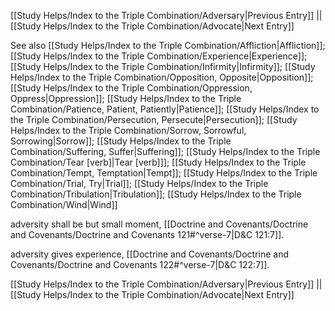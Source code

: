 [[Study Helps/Index to the Triple Combination/Adversary|Previous Entry]]  ||  [[Study Helps/Index to the Triple Combination/Advocate|Next Entry]]

 See also [[Study Helps/Index to the Triple Combination/Affliction|Affliction]]; [[Study Helps/Index to the Triple Combination/Experience|Experience]]; [[Study Helps/Index to the Triple Combination/Infirmity|Infirmity]]; [[Study Helps/Index to the Triple Combination/Opposition, Opposite|Opposition]]; [[Study Helps/Index to the Triple Combination/Oppression, Oppress|Oppression]]; [[Study Helps/Index to the Triple Combination/Patience, Patient, Patiently|Patience]]; [[Study Helps/Index to the Triple Combination/Persecution, Persecute|Persecution]]; [[Study Helps/Index to the Triple Combination/Sorrow, Sorrowful, Sorrowing|Sorrow]]; [[Study Helps/Index to the Triple Combination/Suffering, Suffer|Suffering]]; [[Study Helps/Index to the Triple Combination/Tear [verb]|Tear [verb]]]; [[Study Helps/Index to the Triple Combination/Tempt, Temptation|Tempt]]; [[Study Helps/Index to the Triple Combination/Trial, Try|Trial]]; [[Study Helps/Index to the Triple Combination/Tribulation|Tribulation]]; [[Study Helps/Index to the Triple Combination/Wind|Wind]]

 adversity shall be but small moment, [[Doctrine and Covenants/Doctrine and Covenants/Doctrine and Covenants 121#^verse-7|D&C 121:7]].

 adversity gives experience, [[Doctrine and Covenants/Doctrine and Covenants/Doctrine and Covenants 122#^verse-7|D&C 122:7]].

[[Study Helps/Index to the Triple Combination/Adversary|Previous Entry]]  ||  [[Study Helps/Index to the Triple Combination/Advocate|Next Entry]]